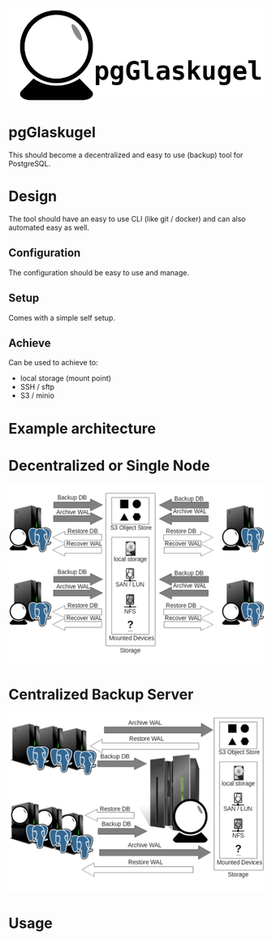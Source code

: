 ![logo](docs/img/glaskugel.png)

pgGlaskugel
===========
This should become a decentralized and easy to use (backup) tool for PostgreSQL.

Design
======
The tool should have an easy to use CLI (like git / docker) and can also automated easy as well.

Configuration
-------------
The configuration should be easy to use and manage.

Setup
-----
Comes with a simple self setup.

Achieve
-------
Can be used to achieve to:
* local storage (mount point)
* SSH / sftp
* S3 / minio


Example architecture
====================

Decentralized or Single Node
============================
![decentralized](docs/img/arch_overview_decentralized.png)

Centralized Backup Server
=========================
![decentralized](docs/img/arch_overview_centralized.png)


Usage
=====

